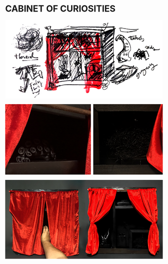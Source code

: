 # CABINET OF CURIOSITIES

![s](https://github.com/artdelolo/CIM595-795-Installations/blob/master/HW/Cabinet%20of%20Curiosities/cabinet-3.jpg)

 ![s](https://github.com/artdelolo/CIM595-795-Installations/blob/master/HW/Cabinet%20of%20Curiosities/cabinet-2.jpg)

![s](https://github.com/artdelolo/CIM595-795-Installations/blob/master/HW/Cabinet%20of%20Curiosities/cabinet-1.jpg)
